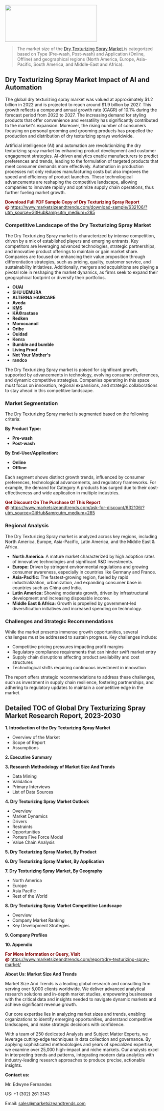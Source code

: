 <img src="https://100x100musica.es/wp-content/uploads/2024/12/Verified-Market-Reports-4-300x120.jpg" alt="" width="300" height="120" class="alignnone size-medium wp-image-100382" /><blockquote><p>The market size of the <a href="https://www.marketsizeandtrends.com/download-sample/632106/?utm_source=GitHub&amp;utm_medium=285" target="_blank">Dry Texturizing Spray Market </a>is categorized based on Type (Pre-wash, Post-wash) and Application (Online, Offline) and geographical regions (North America, Europe, Asia-Pacific, South America, and Middle-East and Africa).</p></blockquote><p><h2>Dry Texturizing Spray Market Impact of AI and Automation</h2><p>The global dry texturizing spray market was valued at approximately $1.2 billion in 2022 and is projected to reach around $1.9 billion by 2027. This growth reflects a compound annual growth rate (CAGR) of 10.1% during the forecast period from 2022 to 2027. The increasing demand for styling products that offer convenience and versatility has significantly contributed to the market's expansion. Moreover, the rising number of consumers focusing on personal grooming and grooming products has propelled the production and distribution of dry texturizing sprays worldwide.</p><p>Artificial intelligence (AI) and automation are revolutionizing the dry texturizing spray market by enhancing product development and customer engagement strategies. AI-driven analytics enable manufacturers to predict preferences and trends, leading to the formulation of targeted products that meet consumer demands more effectively. Automation in production processes not only reduces manufacturing costs but also improves the speed and efficiency of product launches. These technological advancements are reshaping the competitive landscape, allowing companies to innovate rapidly and optimize supply chain operations, thus further fueling market growth.</p></p><p><strong><span style="color: #800000;">Download Full PDF Sample Copy of Dry Texturizing Spray Report @</span>&nbsp;</strong><a href="https://www.marketsizeandtrends.com/download-sample/632106/?utm_source=GitHub&amp;utm_medium=285">https://www.marketsizeandtrends.com/download-sample/632106/?utm_source=GitHub&amp;utm_medium=285</a></p><h3>Competitive Landscape of the Dry Texturizing Spray Market</h3><p>The Dry Texturizing Spray market is characterized by intense competition, driven by a mix of established players and emerging entrants. Key competitors are leveraging advanced technologies, strategic partnerships, and innovative product offerings to maintain or gain market share. Companies are focused on enhancing their value proposition through differentiation strategies, such as pricing, quality, customer service, and sustainability initiatives. Additionally, mergers and acquisitions are playing a pivotal role in reshaping the market dynamics, as firms seek to expand their geographical footprint or diversify their portfolios.</p><p><strong><p><ul><li>OUAI </li><li> SHU UEMURA </li><li> ALTERNA HAIRCARE </li><li> Aveda </li><li> KMS </li><li> KÃ©rastase </li><li> Redken </li><li> Moroccanoil </li><li> Oribe </li><li> Ouidad </li><li> Kenra </li><li> Bumble and bumble </li><li> Living Proof </li><li> Not Your Mother's </li><li> randco</p></li></ul></p></strong></p><p>The Dry Texturizing Spray market is poised for significant growth, supported by advancements in technology, evolving consumer preferences, and dynamic competitive strategies. Companies operating in this space must focus on innovation, regional expansions, and strategic collaborations to stay ahead in this competitive landscape.</p><h3>Market Segmentation</h3><p>The Dry Texturizing Spray market is segmented based on the following criteria:</p><p><strong>By Product Type:</strong></p><p><strong><p><ul><li>Pre-wash </li><li> Post-wash</p></li></ul></p></strong></p><p><strong>By End-User/Application:</strong></p><p><strong><p><ul><li>Online </li><li> Offline</p></li></ul></p></strong></p><p>Each segment shows distinct growth trends, influenced by consumer preferences, technological advancements, and regulatory frameworks. For example, the demand for Category A products has surged due to their cost-effectiveness and wide application in multiple industries.</p><p><strong><span style="color: #800000;">Get Discount On The Purchase Of This Report @&nbsp;</span></strong><a href="https://www.marketsizeandtrends.com/ask-for-discount/632106/?utm_source=GitHub&amp;utm_medium=285">https://www.marketsizeandtrends.com/ask-for-discount/632106/?utm_source=GitHub&amp;utm_medium=285</a></p><h3>Regional Analysis</h3><p>The Dry Texturizing Spray market is analyzed across key regions, including North America, Europe, Asia-Pacific, Latin America, and the Middle East &amp; Africa.</p><ul><li><strong>North America:</strong> A mature market characterized by high adoption rates of innovative technologies and significant R&amp;D investments.</li><li><strong>Europe:</strong> Driven by stringent environmental regulations and growing consumer awareness, especially in countries like Germany and France.</li><li><strong>Asia-Pacific:</strong> The fastest-growing region, fueled by rapid industrialization, urbanization, and expanding consumer base in countries such as China and India.</li><li><strong>Latin America:</strong> Showing moderate growth, driven by infrastructural development and increasing disposable income.</li><li><strong>Middle East &amp; Africa:</strong> Growth is propelled by government-led diversification initiatives and increased spending on technology.</li></ul><h3>Challenges and Strategic Recommendations</h3><p>While the market presents immense growth opportunities, several challenges must be addressed to sustain progress. Key challenges include:</p><ul><li>Competitive pricing pressures impacting profit margins</li><li>Regulatory compliance requirements that can hinder swift market entry</li><li>Supply chain disruptions affecting product availability and cost structures</li><li>Technological shifts requiring continuous investment in innovation</li></ul><p>The report offers strategic recommendations to address these challenges, such as investment in supply chain resilience, fostering partnerships, and adhering to regulatory updates to maintain a competitive edge in the market.</p><h2>Detailed TOC of Global Dry Texturizing Spray Market Research Report, 2023-2030</h2><p><strong>1. Introduction of the Dry Texturizing Spray Market</strong></p><ul><li>Overview of the Market</li><li>Scope of Report</li><li>Assumptions&nbsp;</li></ul><p><strong>2. Executive Summary</strong></p><p><strong>3. Research Methodology of <strong>Market Size And Trends</strong></strong></p><ul><li>Data Mining</li><li>Validation</li><li>Primary Interviews</li><li>List of Data Sources&nbsp;</li></ul><p><strong>4. Dry Texturizing Spray Market Outlook</strong></p><ul><li>Overview</li><li>Market Dynamics</li><li>Drivers</li><li>Restraints</li><li>Opportunities</li><li>Porters Five Force Model</li><li>Value Chain Analysis&nbsp;</li></ul><p><strong>5. Dry Texturizing Spray Market, By Product</strong></p><p><strong>6. Dry Texturizing Spray Market, By Application</strong></p><p><strong>7. Dry Texturizing Spray Market, By Geography</strong></p><ul><li>North America</li><li>Europe</li><li>Asia Pacific</li><li>Rest of the World&nbsp;</li></ul><p><strong>8. Dry Texturizing Spray Market Competitive Landscape</strong></p><ul><li>Overview</li><li>Company Market Ranking</li><li>Key Development Strategies&nbsp;</li></ul><p><strong>9. Company Profiles</strong></p><p><strong>10. Appendix</strong></p><p><strong><span style="color: #800000;">For More Information or Query, Visit @&nbsp;</span></strong><a href="https://www.marketsizeandtrends.com/report/dry-texturizing-spray-market/">https://www.marketsizeandtrends.com/report/dry-texturizing-spray-market/</a></p><p></p><p><strong>About Us:&nbsp;Market Size And Trends</strong></p><p>Market Size And Trends&nbsp;is a leading global research and consulting firm serving over 5,000 clients worldwide. We deliver advanced analytical research solutions and in-depth market studies, empowering businesses with the critical data and insights needed to navigate dynamic markets and achieve significant revenue growth.</p><p>Our core expertise lies in analyzing market sizes and trends, enabling organizations to identify emerging opportunities, understand competitive landscapes, and make strategic decisions with confidence.</p><p>With a team of 250 dedicated Analysts and Subject Matter Experts, we leverage cutting-edge techniques in data collection and governance. By applying sophisticated methodologies and years of specialized expertise, we examine over 25,000 high-impact and niche markets. Our analysts excel in interpreting trends and patterns, integrating modern data analytics with industry-leading research approaches to produce precise, actionable insights.</p><p><strong>Contact us:</strong></p><p>Mr. Edwyne Fernandes</p><p>US: +1 (302) 261 3143</p><p>Email: <a href="mailto:sales@marketsizeandtrends.com">sales@marketsizeandtrends.com</a>&nbsp;</p>
